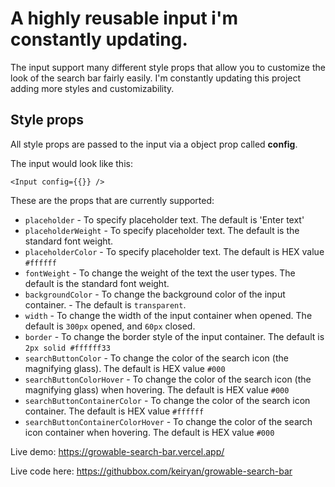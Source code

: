 # A highly reusable input i'm constantly updating. 

The input support many different style props that allow you to customize the look of the search bar fairly easily. I'm constantly updating this project adding more styles and customizability.

## Style props

All style props are passed to the input via a object prop called **config**.

The input would look like this: 

```<Input config={{}} />```

These are the props that are currently supported:

* ```placeholder``` - To specify placeholder text. The default is 'Enter text'
* ```placeholderWeight``` - To specify placeholder text. The default is the standard font weight.
* ```placeholderColor``` - To specify placeholder text. The default is HEX value ```#ffffff```
* ```fontWeight``` - To change the weight of the text the user types. The default is the standard font weight. 
* ```backgroundColor``` - To change the background color of the input container. - The default is ```transparent```.
* ```width``` - To change the width of the input container when opened. The default is ```300px``` opened, and ```60px``` closed.
* ```border``` - To change the border style of the input container. The default is ```2px solid #ffffff33```
* ```searchButtonColor``` - To change the color of the search icon (the magnifying glass). The default is HEX value ```#000```
* ```searchButtonColorHover``` - To change the color of the search icon (the magnifying glass) when hovering. The default is HEX value ```#000```
* ```searchButtonContainerColor``` - To change the color of the search icon container. The default is HEX value ```#ffffff```
* ```searchButtonContainerColorHover``` - To change the color of the search icon container when hovering. The default is HEX value ```#000```



Live demo: https://growable-search-bar.vercel.app/

Live code here: https://githubbox.com/keiryan/growable-search-bar
